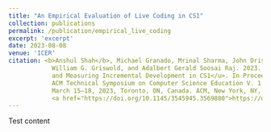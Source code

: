 ```yaml
---
title: "An Empirical Evaluation of Live Coding in CS1"
collection: publications
permalink: /publication/empirical_live_coding
excerpt: 'excerpt'
date: 2023-08-08
venue: 'ICER'
citation: <b>Anshul Shah</b>, Michael Granado, Mrinal Sharma, John Driscoll, Leo Porter,
            William G. Griswold, and Adalbert Gerald Soosai Raj. 2023. <u>Understanding
            and Measuring Incremental Development in CS1</u>. In Proceedings of the 54th
            ACM Technical Symposium on Computer Science Education V. 1 (SIGCSE 2023),
            March 15–18, 2023, Toronto, ON, Canada. ACM, New York, NY, USA, 7 pages.
            <a href="https://doi.org/10.1145/3545945.3569880">https://doi.org/10.1145/3545945.3569880</a>
---
```


Test content
